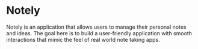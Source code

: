 # Notely

Notely is an application that allows users to manage their personal notes and ideas. The goal here is to build a user-friendly application with smooth interactions that mimic the feel of real world note taking apps.
